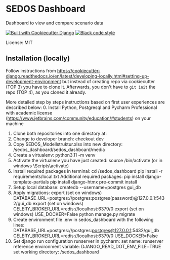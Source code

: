 # SEDOS Dashboard

Dashboard to view and compare scenario data

[![Built with Cookiecutter Django](https://img.shields.io/badge/built%20with-Cookiecutter%20Django-ff69b4.svg?logo=cookiecutter)](https://github.com/cookiecutter/cookiecutter-django/)
[![Black code style](https://img.shields.io/badge/code%20style-black-000000.svg)](https://github.com/ambv/black)

License: MIT

## Installation (locally)

Follow instructions from https://cookiecutter-django.readthedocs.io/en/latest/developing-locally.html#setting-up-development-environment
but instead of creating repo via cookiecutter (TOP 3) you have to clone it. Afterwards, you don't have to `git init` the repo (TOP 4), as you cloned it already.

More detailed step by steps instructions based on first user experiences are described below:
0. Install Python, Postgresql and Pycharm Professional with academic license (https://www.jetbrains.com/community/education/#students) on your machine
1. Clone both repositories into one directory at: <directory path>
2. Change to developer branch: checkout dev
3. Copy SEDOS_Modellstruktur.xlsx into new directory: <directory path>/sedos_dashboard/sedos_dashboard/media
4. Create a virtualenv: python3.11 -m venv <virtual env path>
5. Activate the virtualenv you have just created: source <virtual env path>/bin/activate (or in windows <virtual env path>\Scripts\activate)
6. Install required packages in terminal:
	cd <directory path>/sedos_dashboard
	pip install -r requirements/local.txt
	Additional required packages:
		pip install django-template-partials
		pip install django-htmx
	pre-commit install
7. Setup local database:
	createdb --username=postgres gui_db
8. Apply migrations:
	export (set on windows) DATABASE_URL=postgres://postgres:postgres(password)@127.0.0.1:5432/gui_db
	export (set on windows) CELERY_BROKER_URL=redis://localhost:6379/0
	export (set on windows) USE_DOCKER=False
	python manage.py migrate
9. Create environment file .env in sedos_dashboard with the following lines:
	DATABASE_URL=postgres://postgres:postgres@127.0.0.1:5432/gui_db
	CELERY_BROKER_URL=redis://localhost:6379/0
	USE_DOCKER=False
10. Set django run configuration runserver in pycharm:
	set name: runserver
	reference environment variable: DJANGO_READ_DOT_ENV_FILE=TRUE
	set working directory: <directory path>/sedos_dashboard
